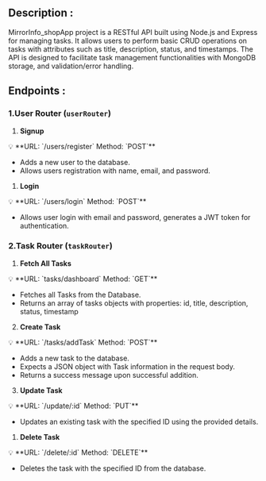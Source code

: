 ## Description :

MirrorInfo_shopApp project is a RESTful API built using Node.js and Express for managing tasks. It allows users to perform basic CRUD operations on tasks with attributes such as title, description, status, and timestamps. The API is designed to facilitate task management functionalities with MongoDB storage, and validation/error handling.

## **Endpoints :**

### **1.User Router (`userRouter`)**

1. **Signup**

<aside>
💡 **URL: `/users/register`
Method: `POST`**

</aside>

- Adds a new user to the database.
- Allows users registration with name, email, and password.

1. **Login**

<aside>
💡 **URL: `/users/login`
Method: `POST`**

</aside>

- Allows user login with email and password, generates a JWT token for authentication.

### **2.Task Router (`taskRouter`)**

1. **Fetch All Tasks**

<aside>
💡 **URL: `tasks/dashboard`
Method: `GET`**

</aside>

- Fetches all Tasks from the Database.
- Returns an array of tasks objects with properties: id, title, description, status, timestamp

2.  **Create Task**

<aside>
💡 **URL: `/tasks/addTask`
Method: `POST`**

</aside>

- Adds a new task to the database.
- Expects a JSON object with Task information in the request body.
- Returns a success message upon successful addition.

3.  **Update Task**

<aside>
💡 **URL: `/update/:id`
Method: `PUT`**

</aside>

- Updates an existing task with the specified ID using the provided details.

1. **Delete Task**

<aside>
💡 **URL: `/delete/:id`
Method: `DELETE`**

</aside>

- Deletes the task with the specified ID from the database.
